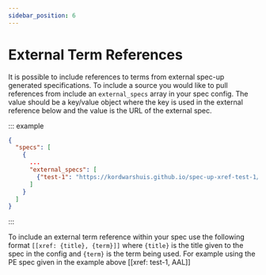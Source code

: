 ```yaml
---
sidebar_position: 6
---
```


# External Term References

It is possible to include references to terms from external spec-up generated specifications. To include a source you would like to pull references from include an `external_specs` array in your spec config. The value should be a key/value object where the key is used in the external reference below and the value is the URL of the external spec.

::: example

```json
{
  "specs": [
    {
      ...
      "external_specs": [
        {"test-1": "https://kordwarshuis.github.io/spec-up-xref-test-1/"}
      ]
    }
  ]
}
```

:::

To include an external term reference within your spec use the following format `[[xref: {title}, {term}]]` where `{title}` is the title given to the spec in the config and `{term}` is the term being used. For example using the PE spec given in the example above [[xref: test-1, AAL]]
